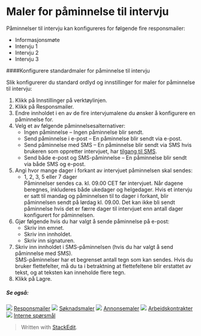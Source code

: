 # Maler for påminnelse til intervju

Påminnelser til intervju kan konfigureres for følgende fire responsmailer:

-   Informasjonsmøte
-   Intervju 1
-   Intervju 2
-   Intervju 3

####Konfigurere standardmaler for påminnelse til intervju

Slik konfigurerer du standard ordlyd og innstillinger for maler for påminnelse til intervju:

1.  Klikk på  Innstillinger  på verktøylinjen.
2.  Klikk på  Responsmailer.
3.  Endre innholdet i en av de fire intervjumalene du ønsker å konfigurere en påminnelse for.
4.  Velg et av følgende påminnelsesalternativer:
    -   Ingen påminnelse  – Ingen påminnelse blir sendt.
    -   Send påminnelse i e-post  – En påminnelse blir sendt via e-post.
    -   Send påminnelse med SMS  – En påminnelse blir sendt via SMS hvis brukeren som oppretter intervjuet, har  [tilgang til SMS](access_control_options.htm).
    -   Send både e-post og SMS-påminnelse  – En påminnelse blir sendt via både SMS og e-post.
5.  Angi hvor mange dager i forkant av intervjuet påminnelsen skal sendes:
    -   1, 2, 3, 5 eller 7 dager  
        Påminnelser sendes ca. kl. 09.00 CET før intervjuet. Når dagene beregnes, inkluderes både ukedager og helgedager. Hvis et intervju er satt til mandag og påminnelsen til to dager i forkant, blir påminnelsen sendt på lørdag kl. 09.00. Det kan ikke bli sendt påminnelse hvis det er færre dager til intervjuet enn antall dager konfigurert for påminnelsen.
6.  Gjør følgende hvis du har valgt å sende påminnelse på e-post:
    -   Skriv inn  emnet.
    -   Skriv inn  innholdet.
    -   Skriv inn  signaturen.
7.  Skriv inn  innholdet  i SMS-påminnelsen (hvis du har valgt å send påminnelse med SMS).  
    SMS-påminnelser har et begrenset antall tegn som kan sendes. Hvis du bruker flettefelter, må du ta i betraktning at flettefeltene blir erstattet av tekst, og at teksten kan inneholde flere tegn.
8.  Klikk på  Lagre.  
    

##### Se også:

![](../Resources/Images/icon-document-link.png)  [Responsmailer](response_emails.htm)
![](../Resources/Images/icon-document-link.png)  [Søknadsmaler](application_templates.htm)
![](../Resources/Images/icon-document-link.png)  [Annonsemaler](vacancy_templates.htm)
![](../Resources/Images/icon-document-link.png)  [Arbeidskontrakter](employment_contacts.htm)
![](../Resources/Images/icon-document-link.png)  [Interne spørsmål](additional_questions.htm)


> Written with [StackEdit](https://stackedit.io/).
<!--stackedit_data:
eyJoaXN0b3J5IjpbLTE0MzAyNDk5MTJdfQ==
-->